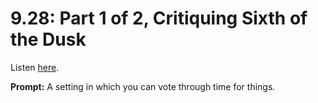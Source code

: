 # 9.28: Part 1 of 2, Critiquing Sixth of the Dusk 

Listen [here](http://www.writingexcuses.com/2014/07/06/writing-excuses-9-28-critiquing-sixth-of-dusk-part-1/). 

**Prompt:** A setting in which you can vote through time for things.
